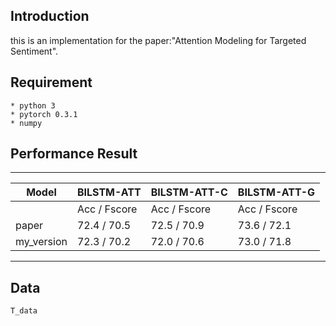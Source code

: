 ## Introduction ##
this is an implementation for the paper:"Attention Modeling for Targeted Sentiment".

## Requirement
	* python 3
	* pytorch 0.3.1
	* numpy

## Performance  Result
-----------------------

|Model|BILSTM-ATT|BILSTM-ATT-C|BILSTM-ATT-G|
|------|------|------- |-------|
||Acc / Fscore|Acc / Fscore|Acc / Fscore|
|paper|72.4 / 70.5|72.5 / 70.9|73.6 / 72.1|
|my_version|72.3 / 70.2|72.0 / 70.6|73.0 / 71.8|

-----------------------

## Data
	T_data
